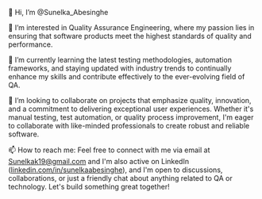 👋 Hi, I’m @Sunelka_Abesinghe

👀 I’m interested in Quality Assurance Engineering, where my passion lies in ensuring that software products meet the highest standards of quality and performance.

🌱 I’m currently learning the latest testing methodologies, automation frameworks, and staying updated with industry trends to continually enhance my skills and contribute effectively to the ever-evolving field of QA.

💞️ I’m looking to collaborate on projects that emphasize quality, innovation, and a commitment to delivering exceptional user experiences. Whether it's manual testing, test automation, or quality process improvement, I'm eager to collaborate with like-minded professionals to create robust and reliable software.

📫 How to reach me: Feel free to connect with me via email at Sunelkak19@gmail.com and I'm also active on LinkedIn ([linkedin.com/in/sunelkaabesinghe](https://www.linkedin.com/in/sunelka-abeysinghe-425ab0206/)), and I'm open to discussions, collaborations, or just a friendly chat about anything related to QA or technology. Let's build something great together!

<!---
Sunelka/Sunelka is a ✨ special ✨ repository because its `README.md` (this file) appears on your GitHub profile.
You can click the Preview link to take a look at your changes.
--->
